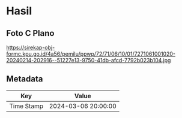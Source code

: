 # Hasil

## Foto C Plano

https://sirekap-obj-formc.kpu.go.id/4a56/pemilu/ppwp/72/71/06/10/01/7271061001020-20240214-202916--51227e13-9750-41db-afcd-7792b023b104.jpg


## Metadata

| Key        | Value               |
| ---------- | ------------------- |
| Time Stamp | 2024-03-06 20:00:00 |



